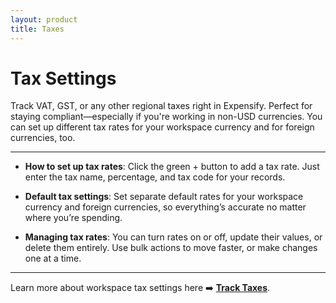 ```yaml
---
layout: product
title: Taxes
---
```


# Tax Settings

Track VAT, GST, or any other regional taxes right in Expensify. Perfect for staying compliant—especially if you're working in non-USD currencies. You can set up different tax rates for your workspace currency and for foreign currencies, too.

---

- **How to set up tax rates**: Click the green + button to add a tax rate. Just enter the tax name, percentage, and tax code for your records.

- **Default tax settings**: Set separate default rates for your workspace currency and foreign currencies, so everything’s accurate no matter where you’re spending.

- **Managing tax rates**: You can turn rates on or off, update their values, or delete them entirely. Use bulk actions to move faster, or make changes one at a time.

---

Learn more about workspace tax settings here ➡️ **[Track Taxes](https://help.expensify.com/articles/new-expensify/workspaces/Track-Taxes)**. 
